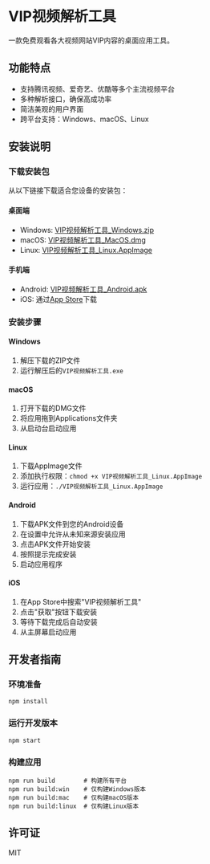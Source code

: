 # VIP视频解析工具

一款免费观看各大视频网站VIP内容的桌面应用工具。

## 功能特点

- 支持腾讯视频、爱奇艺、优酷等多个主流视频平台
- 多种解析接口，确保高成功率
- 简洁美观的用户界面
- 跨平台支持：Windows、macOS、Linux

## 安装说明

### 下载安装包

从以下链接下载适合您设备的安装包：

#### 桌面端
- Windows: [VIP视频解析工具_Windows.zip](javascript:void(0))
- macOS: [VIP视频解析工具_MacOS.dmg](javascript:void(0))
- Linux: [VIP视频解析工具_Linux.AppImage](javascript:void(0))

#### 手机端
- Android: [VIP视频解析工具_Android.apk](javascript:void(0))
- iOS: 通过[App Store](javascript:void(0))下载

### 安装步骤

#### Windows
1. 解压下载的ZIP文件
2. 运行解压后的`VIP视频解析工具.exe`

#### macOS
1. 打开下载的DMG文件
2. 将应用拖到Applications文件夹
3. 从启动台启动应用

#### Linux
1. 下载AppImage文件
2. 添加执行权限：`chmod +x VIP视频解析工具_Linux.AppImage`
3. 运行应用：`./VIP视频解析工具_Linux.AppImage`

#### Android
1. 下载APK文件到您的Android设备
2. 在设置中允许从未知来源安装应用
3. 点击APK文件开始安装
4. 按照提示完成安装
5. 启动应用程序

#### iOS
1. 在App Store中搜索"VIP视频解析工具"
2. 点击"获取"按钮下载安装
3. 等待下载完成后自动安装
4. 从主屏幕启动应用

## 开发者指南

### 环境准备
```
npm install
```

### 运行开发版本
```
npm start
```

### 构建应用
```
npm run build        # 构建所有平台
npm run build:win    # 仅构建Windows版本
npm run build:mac    # 仅构建macOS版本
npm run build:linux  # 仅构建Linux版本
```

## 许可证

MIT
